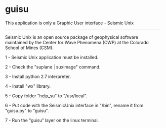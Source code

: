 # guisu

This application is only a Graphic User interface - Seismic Unix

_____________________________________________________

Seismic Unix is ​​an open source package of geophysical software maintained by the Center for Wave Phenomena (CWP) at the Colorado School of Mines (CSM).


1 - Seismic Unix application must be installed.

2 - Check the "suplane | suximage" command.

3 - Install python 2.7 interpreter.

4 - install "wx" library.

5 - Copy folder "help_su" to "/usr/local".

6 - Put code with the SeismicUnix interface in "/bin", rename it from "guisu.py" to "guisu".

7 - Run the "guisu" layer on the linux terminal.



